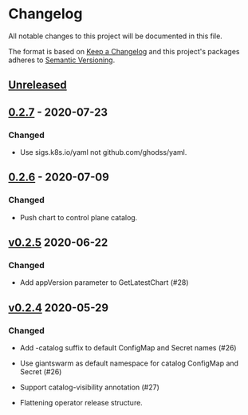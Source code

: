 # Changelog

All notable changes to this project will be documented in this file.

The format is based on [Keep a Changelog](http://keepachangelog.com/en/1.0.0/)
and this project's packages adheres to [Semantic Versioning](http://semver.org/spec/v2.0.0.html).

## [Unreleased]

## [0.2.7] - 2020-07-23

### Changed

- Use sigs.k8s.io/yaml not github.com/ghodss/yaml. 

## [0.2.6] - 2020-07-09

### Changed

- Push chart to control plane catalog.

## [v0.2.5] 2020-06-22

### Changed

- Add appVersion parameter to GetLatestChart (#28)

## [v0.2.4] 2020-05-29

### Changed

- Add -catalog suffix to default ConfigMap and Secret names (#26)
- Use giantswarm as default namespace for catalog ConfigMap and Secret (#26)
- Support catalog-visibility annotation (#27)

- Flattening operator release structure.

[Unreleased]: https://github.com/giantswarm/appcatalog/compare/v0.2.7...HEAD
[0.2.7]: https://github.com/giantswarm/appcatalog/compare/v0.2.6...v0.2.7
[0.2.6]: https://github.com/giantswarm/appcatalog/compare/v0.2.5...v0.2.6
[v0.2.5]: https://github.com/giantswarm/appcatalog/compare/v0.2.4...v0.2.5
[v0.2.4]: https://github.com/giantswarm/app-operator/releases/tag/v0.2.4
